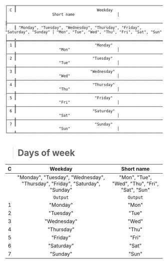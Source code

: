 ```text
┌───╥──────────────────────────────────────────────────────────────────────────────┬─────────────────────────────────────────────────┐
│ C ║                                    Weekday                                   │                    Short name                   │
│   ╟──────────────────────────────────────────────────────────────────────────────┼─────────────────────────────────────────────────┤
│   ║ "Monday", "Tuesday", "Wednesday", "Thursday", "Friday", "Saturday", "Sunday" │ "Mon", "Tue", "Wed", "Thu", "Fri", "Sat", "Sun" │
╞═══╬══════════════════════════════════════════════════════════════════════════════╪═════════════════════════════════════════════════╡
│ 1 ║                                   "Monday"                                   │                       "Mon"                     │
├───╫──────────────────────────────────────────────────────────────────────────────┼─────────────────────────────────────────────────┤
│ 2 ║                                  "Tuesday"                                   │                       "Tue"                     │
├───╫──────────────────────────────────────────────────────────────────────────────┼─────────────────────────────────────────────────┤
│ 3 ║                                 "Wednesday"                                  │                       "Wed"                     │
├───╫──────────────────────────────────────────────────────────────────────────────┼─────────────────────────────────────────────────┤
│ 4 ║                                  "Thursday"                                  │                       "Thu"                     │
├───╫──────────────────────────────────────────────────────────────────────────────┼─────────────────────────────────────────────────┤
│ 5 ║                                   "Friday"                                   │                       "Fri"                     │
├───╫──────────────────────────────────────────────────────────────────────────────┼─────────────────────────────────────────────────┤
│ 6 ║                                  "Saturday"                                  │                       "Sat"                     │
├───╫──────────────────────────────────────────────────────────────────────────────┼─────────────────────────────────────────────────┤
│ 7 ║                                   "Sunday"                                   │                       "Sun"                     │
└───╨──────────────────────────────────────────────────────────────────────────────┴─────────────────────────────────────────────────┘
```

> # Days of week

| C |                                   Weekday                                    |                   Short name                    |
|:-:|:----------------------------------------------------------------------------:|:-----------------------------------------------:|
|   | "Monday", "Tuesday", "Wednesday", "Thursday", "Friday", "Saturday", "Sunday" | "Mon", "Tue", "Wed", "Thu", "Fri", "Sat", "Sun" |
|   |                                   `Output`                                   |                    `Output`                     |
| 1 |                                   "Monday"                                   |                      "Mon"                      |
| 2 |                                  "Tuesday"                                   |                      "Tue"                      |
| 3 |                                 "Wednesday"                                  |                      "Wed"                      |
| 4 |                                  "Thursday"                                  |                      "Thu"                      |
| 5 |                                   "Friday"                                   |                      "Fri"                      |
| 6 |                                  "Saturday"                                  |                      "Sat"                      |
| 7 |                                   "Sunday"                                   |                      "Sun"                      |
